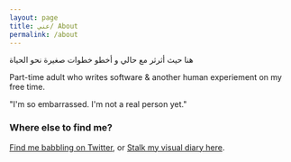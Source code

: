 ```yaml
---
layout: page
title: عني/ About
permalink: /about
---
```


هنا حيث أثرثر مع حالي و أخطو خطوات صغيرة نحو الحياة


Part-time adult who writes software & another human experiement on my free time.

"I'm so embarrassed. I'm not a real person yet."

### Where else to find me?
 [Find me babbling on Twitter](https://twitter.com/kintsu9i), or [Stalk my visual diary here](https://www.instagram.com/kintsu9ii/).
